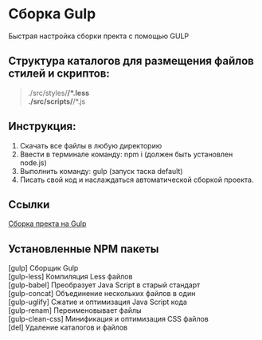 # Сборка Gulp
Быстрая настройка сборки пректа с помощью GULP

## Структура каталогов для размещения файлов стилей и скриптов:
>./src/styles/**/*.less  
>./src/scripts/**/*.js

## Инструкция:
1. Скачать все файлы в любую директорию
2. Ввести в терминале команду: npm i (должен быть установлен node.js)
3. Выполнить команду: gulp (запуск таска default)
4. Писать свой код и наслаждаться автоматической сборкой проекта.

## Ссылки
[Сборка пректа на Gulp]()

## Установленные NPM пакеты
[gulp] Сборщик Gulp  
[gulp-less] Компиляция Less файлов  
[gulp-babel] Преобразует Java Script в старый стандарт  
[gulp-concat] Объединение нескольких файлов в один  
[gulp-uglify] Сжатие и оптимизация Java Script кода  
[gulp-renam] Переименовывает файлы  
[gulp-clean-css] Минификация и оптимизация CSS файлов  
[del] Удаление каталогов и файлов